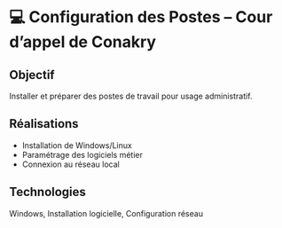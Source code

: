 # 💻 Configuration des Postes – Cour d’appel de Conakry

## Objectif
Installer et préparer des postes de travail pour usage administratif.

## Réalisations
- Installation de Windows/Linux
- Paramétrage des logiciels métier
- Connexion au réseau local

## Technologies
Windows, Installation logicielle, Configuration réseau